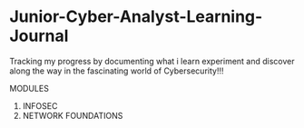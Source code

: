# Junior-Cyber-Analyst-Learning-Journal
Tracking my progress by documenting what i learn experiment and discover along the way in the fascinating world of Cybersecurity!!!

MODULES 

1. INFOSEC
2. NETWORK FOUNDATIONS
